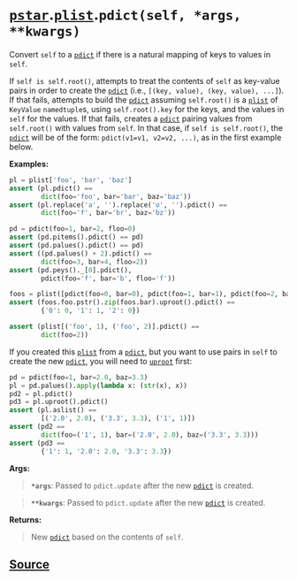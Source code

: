 # [`pstar`](./pstar.md).[`plist`](./pstar_plist.md).`pdict(self, *args, **kwargs)`

Convert `self` to a [`pdict`](./pstar_pdict.md) if there is a natural mapping of keys to values in `self`.

If `self is self.root()`, attempts to treat the contents of `self` as key-value pairs in order
to create the [`pdict`](./pstar_pdict.md) (i.e., `[(key, value), (key, value), ...]`). If that fails, attempts to build
the [`pdict`](./pstar_pdict.md) assuming `self.root()` is a [`plist`](./pstar_plist.md) of `KeyValue` `namedtuple`s, using `self.root().key`
for the keys, and the values in `self` for the values. If that fails, creates a [`pdict`](./pstar_pdict.md) pairing
values from `self.root()` with values from `self`. In that case, if `self is self.root()`, the
[`pdict`](./pstar_pdict.md) will be of the form: `pdict(v1=v1, v2=v2, ...)`, as in the first example below.

**Examples:**
```python
pl = plist['foo', 'bar', 'baz']
assert (pl.pdict() ==
        dict(foo='foo', bar='bar', baz='baz'))
assert (pl.replace('a', '').replace('o', '').pdict() ==
        dict(foo='f', bar='br', baz='bz'))

pd = pdict(foo=1, bar=2, floo=0)
assert (pd.pitems().pdict() == pd)
assert (pd.palues().pdict() == pd)
assert ((pd.palues() + 2).pdict() ==
        dict(foo=3, bar=4, floo=2))
assert (pd.peys()._[0].pdict(),
        pdict(foo='f', bar='b', floo='f'))

foos = plist([pdict(foo=0, bar=0), pdict(foo=1, bar=1), pdict(foo=2, bar=0)])
assert (foos.foo.pstr().zip(foos.bar).uproot().pdict() ==
        {'0': 0, '1': 1, '2': 0})

assert (plist[('foo', 1), ('foo', 2)].pdict() ==
        dict(foo=2))
```

If you created this [`plist`](./pstar_plist.md) from a [`pdict`](./pstar_pdict.md), but you want to use pairs in `self` to create the
new [`pdict`](./pstar_pdict.md), you will need to [`uproot`](./pstar_plist_uproot.md) first:
```python
pd = pdict(foo=1, bar=2.0, baz=3.3)
pl = pd.palues().apply(lambda x: (str(x), x))
pd2 = pl.pdict()
pd3 = pl.uproot().pdict()
assert (pl.aslist() ==
        [('2.0', 2.0), ('3.3', 3.3), ('1', 1)])
assert (pd2 ==
        dict(foo=('1', 1), bar=('2.0', 2.0), baz=('3.3', 3.3)))
assert (pd3 ==
        {'1': 1, '2.0': 2.0, '3.3': 3.3})
```

**Args:**

>    **`*args`**: Passed to `pdict.update` after the new [`pdict`](./pstar_pdict.md) is created.

>    **`**kwargs`**: Passed to `pdict.update` after the new [`pdict`](./pstar_pdict.md) is created.

**Returns:**

>    New [`pdict`](./pstar_pdict.md) based on the contents of `self`.



## [Source](../pstar/pstar.py#L3703-L3770)